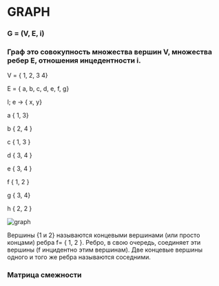 # GRAPH

### G = (V, E, i)

### Граф это совокупность множества вершин V, множества ребер E, отношения инцедентности i.

V = { 1, 2, 3 4}

E = { a, b, c, d, e, f, g}

I; e -> { x, y}

a { 1, 3}

b { 2, 4 }

c { 1, 3 }

d { 3, 4 }

e { 3, 4 }

f { 1, 2 }

g { 3, 4}

h { 2, 2 }


![graph](../assets/graph.png?raw=true)


Вершины {1 и 2} называются концевыми вершинами (или просто концами) ребра f= { 1, 2 }. Ребро, в свою очередь, соединяет эти вершины (f инцидентно этим вершинам). 
Две концевые вершины одного и того же ребра называются соседними.

### Матрица смежности
